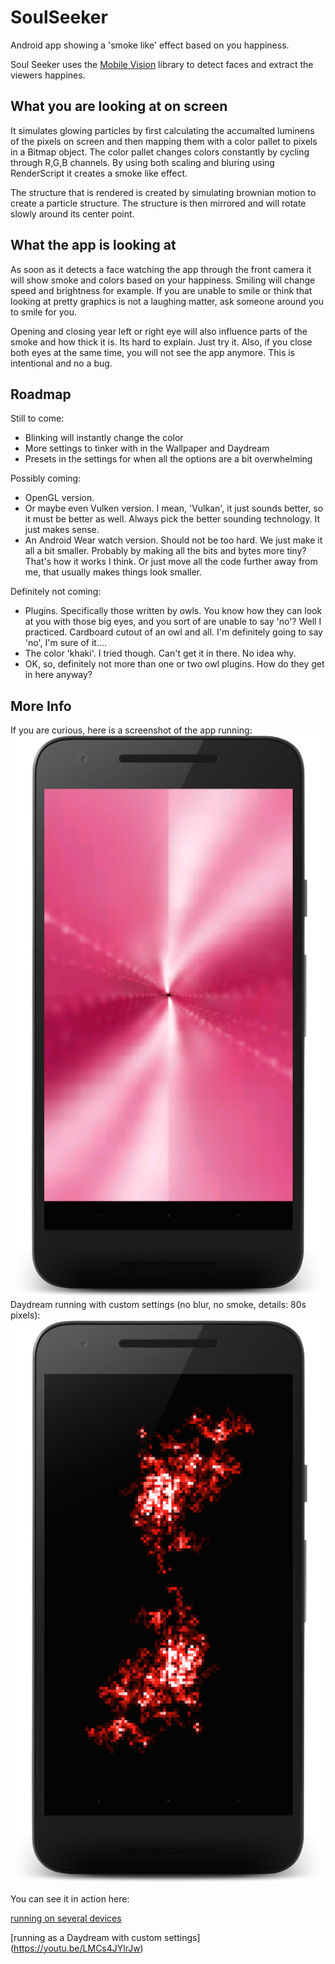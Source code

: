 # SoulSeeker
Android app showing a 'smoke like' effect based on you happiness. 

Soul Seeker uses the [Mobile Vision](https://developers.google.com/vision/introduction) library to detect faces and extract the viewers happines.

## What you are looking at on screen
It simulates glowing particles by first calculating the accumalted luminens of the pixels on screen and then mapping them with a color pallet to pixels in a Bitmap object.
The color pallet changes colors constantly by cycling through R,G,B channels.
By using both scaling and bluring using RenderScript it creates a smoke like effect.

The structure that is rendered is created by simulating brownian motion to create a particle structure. The structure is then mirrored and will rotate slowly around its center point.

## What the app is looking at
As soon as it detects a face watching the app through the front camera it will show smoke and colors based on your happiness.
Smiling will change speed and brightness for example. If you are unable to smile or think that looking at pretty graphics is not a laughing matter, ask someone around you to smile for you.

Opening and closing year left or right eye will also influence parts of the smoke and how thick it is. Its hard to explain. Just try it. Also, if you close both eyes at the same time, you will not see the app anymore. This is intentional and no a bug.

## Roadmap

Still to come:
  * Blinking will instantly change the color
  * More settings to tinker with in the Wallpaper and Daydream
  * Presets in the settings for when all the options are a bit overwhelming


Possibly coming:
  * OpenGL version.
  * Or maybe even Vulken version. I mean, 'Vulkan', it just sounds better, so it must be better as well. Always pick the better sounding technology. It just makes sense.
  * An Android Wear watch version. Should not be too hard. We just make it all a bit smaller. Probably by making all the bits and bytes more tiny? That's how it works I think. Or just move all the code further away from me, that usually makes things look smaller.


Definitely not coming:
  * Plugins. Specifically those written by owls. You know how they can look at you with those big eyes, and you sort of are unable to say 'no'? Well I practiced. Cardboard cutout of an owl and all. I'm definitely going to say 'no', I'm sure of it....
  * The color 'khaki'. I tried though. Can't get it in there. No idea why.
  * OK, so, definitely not more than one or two owl plugins. How do they get in here anyway?


## More Info
If you are curious, here is a screenshot of the app running:
![app running](screenshot_full.png)
Daydream running with custom settings (no blur, no smoke, details: 80s pixels): 
![app running with custom settings](screenshot_custom.png)

You can see it in action here:

[running on several devices](https://youtu.be/zVoKHC7ecvI)

[running as a Daydream with custom settings] (https://youtu.be/LMCs4JYlrJw)
